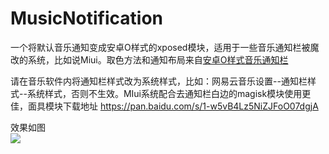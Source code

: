 ﻿# MusicNotification
一个将默认音乐通知变成安卓O样式的xposed模块，适用于一些音乐通知栏被魔改的系统，比如说Miui。取色方法和通知布局来自[安卓O样式音乐通知栏](https://github.com/Soptq/MediaNotification/tree/Coolapk)  
  
请在音乐软件内将通知栏样式改为系统样式，比如：网易云音乐设置--通知栏样式--系统样式，否则不生效。MIui系统配合去通知栏白边的magisk模块使用更佳，面具模块下载地址 https://pan.baidu.com/s/1-w5vB4Lz5NiZJFoO07dgjA  
  
效果如图  
![](https://github.com/Qiwu2542284182/MusicNotification/blob/master/pic.png)
